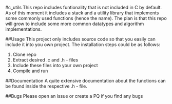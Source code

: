 #c_utils
This repo includes funtionality that is not included in C by default. As of this
moment it includes a stack and a utility library that implements some
commonly used functions (hence the name). The plan is that this repo will grow
to include some more common datatypes and algorithm implementations.

##Usage
This project only includes source code so that you easily can include it into
you own project. The installation steps could be as follows:

1. Clone repo
2. Extract desired .c and .h - files
3. Include these files into your own project
4. Compile and run

##Documentation
A quite extensive documentation about the functions can be found inside the
respective .h - file.

##Bugs
Please open an issue or create a PQ if you find any bugs
